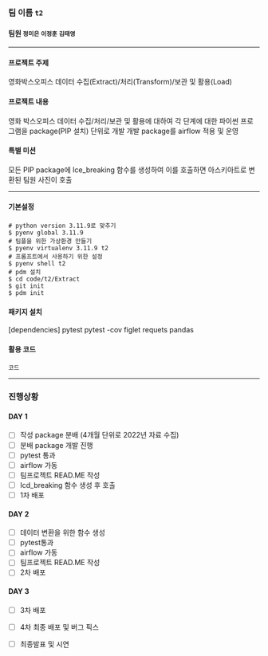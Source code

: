 
### 팀 이름 `t2`
#### 팀원 `정미은` `이정훈` `김태영`
***
#### 프로젝트 주제

영화박스오피스 데이터 수집(Extract)/처리(Transform)/보관 및 활용(Load)

#### 프로젝트 내용

영화 박스오피스 데이터 수집/처리/보관 및 활용에 대하여 
각 단계에 대한 파이썬 프로그램을 package(PIP 설치) 단위로  개발
개발 package를 airflow 적용 및 운영

#### 특별 미션
 
모든 PIP package에 Ice_breaking 함수를 생성하여 이를 호출하면 
아스키아트로 변환된 팀원 사진이 호출
***
#### 기본설정
```
# python version 3.11.9로 맞추기
$ pyenv global 3.11.9
# 팀플을 위한 가상환경 만들기
$ pyenv virtualenv 3.11.9 t2
# 프롬프트에서 사용하기 위한 설정
$ pyenv shell t2
# pdm 설치
$ cd code/t2/Extract
$ git init
$ pdm init
```
#### 패키지 설치 
[dependencies]
pytest
pytest -cov
figlet
requets
pandas

#### 활용 코드
```
코드
```
***
### 진행상황 

#### DAY 1 
- [ ] 작성 package 분배 (4개월 단위로 2022년 자료 수집)
- [ ] 분배 package  개발 진행
- [ ] pytest 통과
- [ ] airflow 가동
- [ ] 팀프로젝트 READ.ME 작성
- [ ] Icd_breaking 함수 생성 후 호출
- [ ] 1차 배포

#### DAY 2
- [ ] 데이터 변환을 위한 함수 생성
- [ ] pytest통과
- [ ] airflow 가동
- [ ] 팀프로젝트 READ.ME 작성
- [ ] 2차 배포

#### DAY 3
- [ ] 3차 배포
- [ ] 4차 최종 배포  및 버그 픽스 
- [ ] 최종발표 및 시연


